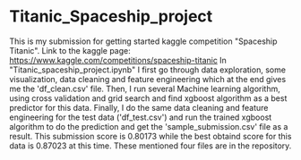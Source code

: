 # Titanic_Spaceship_project
This is my submission for getting started kaggle competition "Spaceship Titanic".
Link to the kaggle page: https://www.kaggle.com/competitions/spaceship-titanic
In "Titanic_spaceship_project.ipynb" I first go through data exploration, some visualization, data cleaning and feature engineering which at the end gives me the 'df_clean.csv' file.
Then, I run several Machine learning algorithm, using cross validation and grid search and find xgboost algorithm as a best predictor for this data.
Finally, I do the same data cleaning and feature engineering for the test data ('df_test.csv') and run the trained xgboost algorithm to do the prediction and get the 'sample_submission.csv' file as a result. This submission score is 0.80173 while the best obtaind score for this data is 0.87023 at this time.
These mentioned four files are in the repository.
